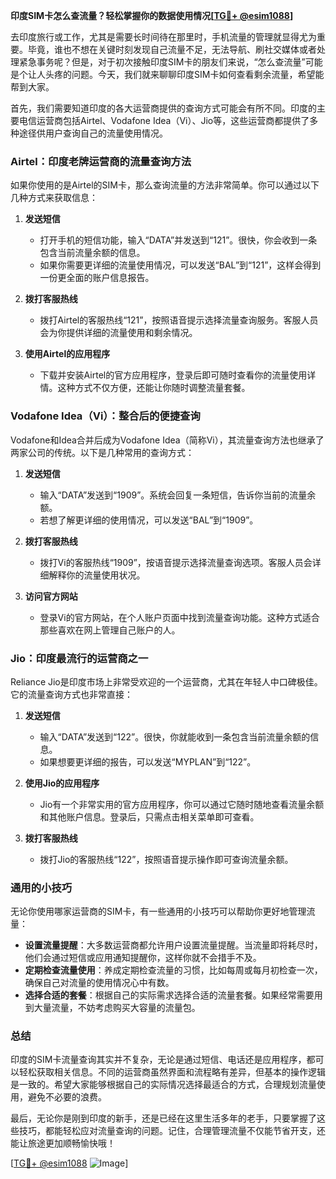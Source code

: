 **印度SIM卡怎么查流量？轻松掌握你的数据使用情况[[TG💪+ @esim1088](https://t.me/s/esim1088)]**

去印度旅行或工作，尤其是需要长时间待在那里时，手机流量的管理就显得尤为重要。毕竟，谁也不想在关键时刻发现自己流量不足，无法导航、刷社交媒体或者处理紧急事务呢？但是，对于初次接触印度SIM卡的朋友们来说，“怎么查流量”可能是个让人头疼的问题。今天，我们就来聊聊印度SIM卡如何查看剩余流量，希望能帮到大家。

首先，我们需要知道印度的各大运营商提供的查询方式可能会有所不同。印度的主要电信运营商包括Airtel、Vodafone Idea（Vi）、Jio等，这些运营商都提供了多种途径供用户查询自己的流量使用情况。

### **Airtel：印度老牌运营商的流量查询方法**

如果你使用的是Airtel的SIM卡，那么查询流量的方法非常简单。你可以通过以下几种方式来获取信息：

1. **发送短信**
   - 打开手机的短信功能，输入“DATA”并发送到“121”。很快，你会收到一条包含当前流量余额的信息。
   - 如果你需要更详细的流量使用情况，可以发送“BAL”到“121”，这样会得到一份更全面的账户信息报告。

2. **拨打客服热线**
   - 拨打Airtel的客服热线“121”，按照语音提示选择流量查询服务。客服人员会为你提供详细的流量使用和剩余情况。

3. **使用Airtel的应用程序**
   - 下载并安装Airtel的官方应用程序，登录后即可随时查看你的流量使用详情。这种方式不仅方便，还能让你随时调整流量套餐。

### **Vodafone Idea（Vi）：整合后的便捷查询**

Vodafone和Idea合并后成为Vodafone Idea（简称Vi），其流量查询方法也继承了两家公司的传统。以下是几种常用的查询方式：

1. **发送短信**
   - 输入“DATA”发送到“1909”。系统会回复一条短信，告诉你当前的流量余额。
   - 若想了解更详细的使用情况，可以发送“BAL”到“1909”。

2. **拨打客服热线**
   - 拨打Vi的客服热线“1909”，按语音提示选择流量查询选项。客服人员会详细解释你的流量使用状况。

3. **访问官方网站**
   - 登录Vi的官方网站，在个人账户页面中找到流量查询功能。这种方式适合那些喜欢在网上管理自己账户的人。

### **Jio：印度最流行的运营商之一**

Reliance Jio是印度市场上非常受欢迎的一个运营商，尤其在年轻人中口碑极佳。它的流量查询方式也非常直接：

1. **发送短信**
   - 输入“DATA”发送到“122”。很快，你就能收到一条包含当前流量余额的信息。
   - 如果想要更详细的报告，可以发送“MYPLAN”到“122”。

2. **使用Jio的应用程序**
   - Jio有一个非常实用的官方应用程序，你可以通过它随时随地查看流量余额和其他账户信息。登录后，只需点击相关菜单即可查看。

3. **拨打客服热线**
   - 拨打Jio的客服热线“122”，按照语音提示操作即可查询流量余额。

### **通用的小技巧**

无论你使用哪家运营商的SIM卡，有一些通用的小技巧可以帮助你更好地管理流量：

- **设置流量提醒**：大多数运营商都允许用户设置流量提醒。当流量即将耗尽时，他们会通过短信或应用通知提醒你，这样你就不会措手不及。
- **定期检查流量使用**：养成定期检查流量的习惯，比如每周或每月初检查一次，确保自己对流量的使用情况心中有数。
- **选择合适的套餐**：根据自己的实际需求选择合适的流量套餐。如果经常需要用到大量流量，不妨考虑购买大容量的流量包。

### **总结**

印度的SIM卡流量查询其实并不复杂，无论是通过短信、电话还是应用程序，都可以轻松获取相关信息。不同的运营商虽然界面和流程略有差异，但基本的操作逻辑是一致的。希望大家能够根据自己的实际情况选择最适合的方式，合理规划流量使用，避免不必要的浪费。

最后，无论你是刚到印度的新手，还是已经在这里生活多年的老手，只要掌握了这些技巧，都能轻松应对流量查询的问题。记住，合理管理流量不仅能节省开支，还能让旅途更加顺畅愉快哦！

[[TG💪+ @esim1088](https://t.me/s/esim1088) ![Image](https://i.postimg.cc/4NQfJmqS/Snipaste-2025-05-13-00-14-12.png)]